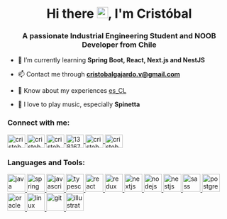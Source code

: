 <h1 align="center">Hi there <img src="https://media.giphy.com/media/hvRJCLFzcasrR4ia7z/giphy.gif" width="25px">, I'm Cristóbal</h1>
<h3 align="center">A passionate Industrial Engineering Student and NOOB Developer from Chile</h3>

- 🌱 I’m currently learning **Spring Boot, React, Next.js and NestJS**

- 📫 Contact me through **cristobalgajardo.v@gmail.com**

- 📄 Know about my experiences [es_CL](https://drive.google.com/file/d/1ec0Q3UHisuzlO1hB4RE2__OQChbnr27X)

- 🎸 I love to play music, especially **Spinetta**

<h3 align="left">Connect with me:</h3>
<p align="left">
    <!-- LinkedIn -->
    <a href="https://linkedin.com/in/cristobalgajardov" target="blank">
        <img align="center" src="https://cdn.jsdelivr.net/npm/simple-icons@3.0.1/icons/linkedin.svg" alt="cristobalgvera" height="30" width="40" />
    </a>
    <!-- Instagram -->
    <a href="https://instagram.com/cristobalgvera" target="blank">
        <img align="center" src="https://cdn.jsdelivr.net/npm/simple-icons@3.0.1/icons/instagram.svg" alt="cristobalgvera" height="30" width="40" />
    </a>
    <!-- Facebook -->
    <a href="https://fb.com/cristobalgajardo.v" target="blank">
        <img align="center" src="https://cdn.jsdelivr.net/npm/simple-icons@3.0.1/icons/facebook.svg" alt="cristobalgajardo.v" height="30" width="40" />
    </a>
    <!-- Stack Overflow -->
    <a href="https://stackoverflow.com/users/13816773" target="blank">
        <img align="center" src="https://cdn.jsdelivr.net/npm/simple-icons@3.0.1/icons/stackoverflow.svg" alt="13816773" height="30" width="40" />
    </a>
    <!-- HackerRank -->
    <a href="https://www.hackerrank.com/cristobalgvera" target="blank">
        <img align="center" src="https://cdn.jsdelivr.net/npm/simple-icons@3.0.1/icons/hackerrank.svg" alt="cristobalgvera" height="30" width="40" />
    </a>
    <!-- DEV -->
    <a href="https://dev.to/cristobalgvera" target="blank">
        <img align="center" src="https://cdn.jsdelivr.net/npm/simple-icons@3.0.1/icons/dev-dot-to.svg" alt="cristobalgvera" height="30" width="40" />
    </a>
</p>

<h3 align="left">Languages and Tools:</h3>
<p align="left">
    <!-- Java -->
    <a href="https://www.java.com" target="_blank">
        <img src="https://devicons.github.io/devicon/devicon.git/icons/java/java-original-wordmark.svg" alt="java" width="40" height="40"/>
    </a>
    <!-- Spring Boot -->
    <a href="https://spring.io/" target="_blank">
        <img src="https://www.vectorlogo.zone/logos/springio/springio-icon.svg" alt="spring" width="40" height="40"/>
    </a>
    <!-- JavaScript -->
    <a href="https://developer.mozilla.org/en-US/docs/Web/JavaScript" target="_blank">
        <img src="https://devicons.github.io/devicon/devicon.git/icons/javascript/javascript-original.svg" alt="javascript" width="40" height="40"/>
    </a>
    <!-- TypeScript -->
    <a href="https://www.typescriptlang.org/" target="_blank">
        <img src="https://devicons.github.io/devicon/devicon.git/icons/typescript/typescript-original.svg" alt="typescript" width="40" height="40"/>
    </a>
    <!-- React -->
    <a href="https://reactjs.org/" target="_blank">
        <img src="https://devicons.github.io/devicon/devicon.git/icons/react/react-original-wordmark.svg" alt="react" width="40" height="40"/>
    </a>
    <!-- Redux -->
    <a href="https://redux.js.org" target="_blank">
        <img src="https://devicons.github.io/devicon/devicon.git/icons/redux/redux-original.svg" alt="redux" width="40" height="40"/>
    </a>
    <!-- NextJS -->
     <a href="https://nextjs.org/" target="_blank">
         <img src="https://cdn.worldvectorlogo.com/logos/nextjs-3.svg" alt="nextjs" width="40" height="40"/>
    </a>
    <!-- NodeJS -->
    <a href="https://nodejs.org" target="_blank">
        <img src="https://devicons.github.io/devicon/devicon.git/icons/nodejs/nodejs-original-wordmark.svg" alt="nodejs" width="40" height="40"/>
    </a>
    <!-- NestJS -->
    <a href="https://nestjs.com/" target="_blank">
        <img src="https://d33wubrfki0l68.cloudfront.net/e937e774cbbe23635999615ad5d7732decad182a/26072/logo-small.ede75a6b.svg" alt="nestjs" width="40" height="40"/>
    </a>
    <!-- Sass -->
    <a href="https://sass-lang.com" target="_blank">
        <img src="https://devicons.github.io/devicon/devicon.git/icons/sass/sass-original.svg" alt="sass" width="40" height="40"/>
    </a>
    <!-- GraphQL
    <a href="https://graphql.org" target="_blank">
        <img src="https://www.vectorlogo.zone/logos/graphql/graphql-icon.svg" alt="graphql" width="40" height="40"/>
    </a> -->
    <!-- PostgreSQL -->
    <a href="https://www.postgresql.org" target="_blank">
        <img src="https://devicons.github.io/devicon/devicon.git/icons/postgresql/postgresql-original-wordmark.svg" alt="postgresql" width="40" height="40"/>
    </a>
    <!-- Oracle DB -->
    <a href="https://www.oracle.com/" target="_blank">
        <img src="https://devicons.github.io/devicon/devicon.git/icons/oracle/oracle-original.svg" alt="oracle" width="40" height="40"/>
    </a>
    <!-- Linux -->
    <a href="https://www.linux.org/" target="_blank">
        <img src="https://devicons.github.io/devicon/devicon.git/icons/linux/linux-original.svg" alt="linux" width="40" height="40"/>
    </a>
    <!-- Git -->
    <a href="https://git-scm.com/" target="_blank">
        <img src="https://www.vectorlogo.zone/logos/git-scm/git-scm-icon.svg" alt="git" width="40" height="40"/>
    </a>
    <!-- Adobe Illustrator -->
    <a href="https://www.adobe.com/in/products/illustrator.html" target="_blank">
        <img src="https://www.vectorlogo.zone/logos/adobe_illustrator/adobe_illustrator-icon.svg" alt="illustrator" width="40" height="40"/>
    </a>
</p>
